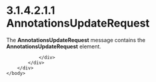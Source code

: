 <html dir="LTR" xmlns:mshelp="http://msdn.microsoft.com/mshelp" xmlns:ddue="http://ddue.schemas.microsoft.com/authoring/2003/5" xmlns:xlink="http://www.w3.org/1999/xlink" xmlns:tool="http://www.microsoft.com/tooltip">
    <head>
        <meta http-equiv="Content-Type" content="text/html; CHARSET=utf-8"></meta>
        <meta name="save" content="history"></meta>
        <title>3.1.4.2.1.1 AnnotationsUpdateRequest</title>
        <xml>
            <mshelp:toctitle title="3.1.4.2.1.1 AnnotationsUpdateRequest"></mshelp:toctitle>
            <mshelp:rltitle title="[MS-SSMDSWS-15]: AnnotationsUpdateRequest"></mshelp:rltitle>
            <mshelp:keyword index="A" term="1326361a-0f94-40f6-9314-362585903a1b"></mshelp:keyword>
            <mshelp:attr name="DCSext.ContentType" value="open specification"></mshelp:attr>
            <mshelp:attr name="AssetID" value="1326361a-0f94-40f6-9314-362585903a1b"></mshelp:attr>
            <mshelp:attr name="TopicType" value="kbRef"></mshelp:attr>
            <mshelp:attr name="DCSext.Title" value="[MS-SSMDSWS-15]: AnnotationsUpdateRequest" />
        </xml>
    </head>
    <body>
        <div id="header">
            <h1 class="heading">3.1.4.2.1.1 AnnotationsUpdateRequest</h1>
        </div>
        <div id="mainSection">
            <div id="mainBody">
                <div id="allHistory" class="saveHistory"></div>
                <div id="sectionSection0" class="section" name="collapseableSection">
                    

<p>The <b>AnnotationsUpdateRequest</b> message contains the <b>AnnotationsUpdateRequest</b>
element.</p>


                </div>
            </div>
        </div>
    </body>
</html>